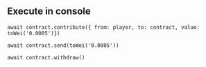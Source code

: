 ## Execute in console

```
await contract.contribute({ from: player, to: contract, value: toWei('0.0005')})

await contract.send(toWei('0.0005'))

await contract.withdraw()
```

